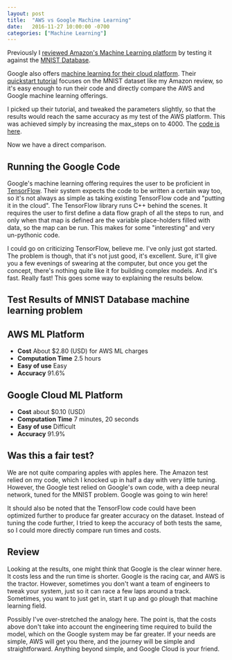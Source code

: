 ```yaml
---
layout: post
title:  "AWS vs Google Machine Learning"
date:   2016-11-27 10:00:00 -0700
categories: ["Machine Learning"]
---
```


Previously I [reviewed Amazon's Machine Learning platform](http://www.douglas-gibbons.com/machine-learning/2016/11/26/aws-machine-learning.html) by testing it against the [MNIST Database](http://yann.lecun.com/exdb/mnist/).

Google also offers [machine learning for their cloud platform](https://cloud.google.com/products/machine-learning/). Their [quickstart tutorial](https://cloud.google.com/ml/docs/quickstarts/) focuses on the MNIST dataset like my Amazon review, so it's easy enough to run their code and directly compare the AWS and Google machine learning offerings.

I picked up their tutorial, and tweaked the parameters slightly, so that the results would reach the same accuracy as my test of the AWS platform.  This was achieved simply by increasing the max_steps on to 4000. The [code is here](https://github.com/douglas-gibbons/gcloud_ml_mnist).

Now we have a direct comparison.

## Running the Google Code

Google's machine learning offering requires the user to be proficient in [TensorFlow](https://www.tensorflow.org/). Their system expects the code to be written a certain way too, so it's not always as simple as taking existing TensorFlow code and "putting it in the cloud". The TensorFlow library runs C++ behind the scenes. It requires the user to first define a data flow graph of all the steps to run, and only when that map is defined are the variable place-holders filled with data, so the map can be run.  This makes for some "interesting" and very un-pythonic code.

I could go on criticizing TensorFlow, believe me. I've only just got started. The problem is though, that it's not just good, it's excellent. Sure, it'll give you a few evenings of swearing at the computer, but once you get the concept, there's nothing quite like it for building complex models. And it's fast. Really fast!  This goes some way to explaining the results below.


## Test Results of MNIST Database machine learning problem

## AWS ML Platform

* __Cost__ About $2.80 (USD) for AWS ML charges
* __Computation Time__ 2.5 hours
* __Easy of use__ Easy
* __Accuracy__ 91.6%

## Google Cloud ML Platform

* __Cost__ about $0.10 (USD)
* __Computation Time__ 7 minutes, 20 seconds
* __Easy of use__ Difficult
* __Accuracy__ 91.9%

## Was this a fair test?

We are not quite comparing apples with apples here. The Amazon test relied on my code, which I knocked up in half a day with very little tuning. However, the Google test relied on Google's own code, with a deep neural network, tuned for the MNIST problem. Google was going to win here!

It should also be noted that the TensorFlow code could have been optimized further to produce far greater accuracy on the dataset. Instead of tuning the code further, I tried to keep the accuracy of both tests the same, so I could more directly compare run times and costs.

## Review

Looking at the results, one might think that Google is the clear winner here. It costs less and the run time is shorter. Google is the racing car, and AWS is the tractor.  However, sometimes you don't want a team of engineers to tweak your system, just so it can race a few laps around a track. Sometimes, you want to just get in, start it up and go plough that machine learning field.

Possibly I've over-stretched the analogy here. The point is, that the costs above don't take into account the engineering time required to build the model, which on the Google system may be far greater.  If your needs are simple, AWS will get you there, and the journey will be simple and straightforward. Anything beyond simple, and Google Cloud is your friend.

